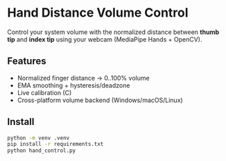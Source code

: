 # Hand Distance Volume Control

Control your system volume with the normalized distance between **thumb tip** and **index tip** using your webcam (MediaPipe Hands + OpenCV).

## Features
- Normalized finger distance → 0..100% volume
- EMA smoothing + hysteresis/deadzone
- Live calibration (C)
- Cross-platform volume backend (Windows/macOS/Linux)

## Install
```bash
python -m venv .venv
pip install -r requirements.txt
python hand_control.py
